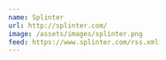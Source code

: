 ```yaml
---
name: Splinter
url: http://splinter.com/
image: /assets/images/splinter.png
feed: https://www.splinter.com/rss.xml
---
```

